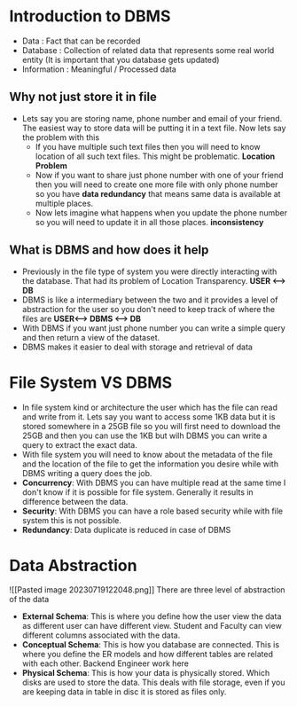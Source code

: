 # Introduction to DBMS
- Data : Fact that can be recorded
- Database : Collection of related data that represents some real world entity (It is important that you database gets updated)
- Information : Meaningful / Processed data

## Why not just store it in file
- Lets say you are storing name, phone number and email of your friend. The easiest way to store data will be putting it in a text file. Now lets say the problem with this
	- If you have multiple such text files then you will need to know location of all such text files. This might be problematic. **Location Problem**
	- Now if you want to share just phone number with one of your friend then you will need to create one more file with only phone number so you have **data redundancy** that means same data is available at multiple places.
	- Now lets imagine what happens when you update the phone number so you will need to update it in all those places. **inconsistency**

## What is DBMS and how does it help
- Previously in the file type of system you were directly interacting with the database. That had its problem of Location Transparency. **USER <--> DB**
- DBMS is like a intermediary between the two and it provides a level of abstraction for the user so you don't need to keep track of where the files are **USER<--> DBMS <--> DB** 
- With DBMS if you want just phone number you can write a simple query and then return a view of the dataset.
- DBMS makes it easier to deal with storage and retrieval of data

# File System VS DBMS
- In file system kind or architecture the user which has the file can read and write from it. Lets say you want to access some 1KB data but it is stored somewhere in a 25GB file so you will first need to download the 25GB and then you can use the 1KB but wilh DBMS you can write a query to extract the exact data.
- With file system you will need to know about the metadata of the file and the location of the file to get the information you desire while with DBMS writing a query does the job.
- **Concurrency**: With DBMS you can have multiple read at the same time I don't know if it is possible for file system. Generally it results in difference between the data.
- **Security**: With DBMS you can have a role based security while with file system this is not possible.
- **Redundancy**: Data duplicate is reduced in case of DBMS

# Data Abstraction
![[Pasted image 20230719122048.png]]
There are three level of abstraction of the data
- **External Schema**: This is where you define how the user view the data as different user can have different view. Student and Faculty can view different columns associated with the data.
- **Conceptual Schema**: This is how you database are connected. This is where you define the ER models and how different tables are related with each other. Backend Engineer work here
- **Physical Schema**: This is how your data is physically stored. Which disks are used to store the data. This deals with file storage, even if you are keeping data in table in disc it is stored as files only.

